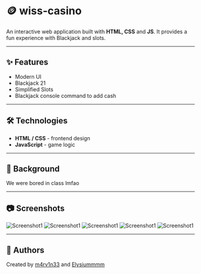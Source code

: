 # 🪙 wiss-casino

An interactive web application built with **HTML, CSS** and **JS**.
It provides a fun experience with Blackjack and slots.

---

## ✨ Features
- Modern UI
- Blackjack 21
- Simplified Slots
- Blackjack console command to add cash

---

## 🛠️ Technologies
- **HTML / CSS** - frontend design  
- **JavaScript** - game logic

---

## 📖 Background
We were bored in class lmfao

---

## 📷 Screenshots
![Screenshot1](images/bj21-1.jpg)
![Screenshot1](images/bj21-2.jpg)
![Screenshot1](images/bj21-3.jpg)
![Screenshot1](images/slots-1.jpg)
![Screenshot1](images/slots-2.jpg)

---

## 👤 Authors
Created by [m4rv1n33](https://github.com/m4rv1n33) and [Elysiummmm](https://github.com/Elysiummmm)
